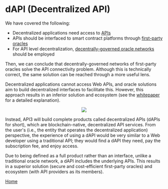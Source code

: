 # dAPI (Decentralized API)

We have covered the following:

* Decentralized applications need access to [APIs](/fundamentals/api.md)
* APIs should be interfaced to smart contract platforms through [first-party oracles](/fundamentals/first-party-oracles.md)
* For API level decentralization, [decentrally-governed oracle networks](/fundamentals/decentrally-governed-oracle-networks.md) should be employed

Then, we can conclude that decentrally-governed networks of first-party oracles solve the API connectivity problem.
Although this is technically correct, the same solution can be reached through a more useful lens.

Decentralized applications cannot access Web APIs, and oracle solutions aim to build decentralized interfaces to facilitate this.
However, this approach results in an inferior solution and ecosystem (see the [whitepaper](/README.md#whitepaper) for a detailed explanation).

<p align="center">
  <img src="https://github.com/clc-group/api3-docs/raw/master/figures/dapi.png" />
</p>

Instead, API3 will build complete products called decentralized APIs (dAPIs for short), which are blockchain-native, decentralized API services.
From the user's (i.e., the entity that operates the decentralized application) perspective, the experience of using a dAPI would be very similar to a Web developer using a traditional API; they would find a dAPI they need, pay the subscription fee, and enjoy access.

Due to being defined as a full product rather than an interface, unlike a traditional oracle network, a dAPI includes the underlying APIs.
This results in a superior solution (secure and cost-efficient first-party oracles) and ecosystem (with API providers as its members).

[Home](/README.md#fundamentals)
